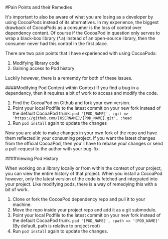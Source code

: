 #Pain Points and their Remedies

It's important to also be aware of what you are losing as a developer by using CocoaPods instead of its alternatives. In my experience, the biggest drawback of CocoaPods as a consumer is the loss of control over dependency content. Of course if the CocoaPod in question only serves to wrap a black-box library (*.a) instead of an open-source library, then the consumer never had this control in the first place.

There are two pain points that I have experienced with using CocoaPods:  
1. Modifying library code  
2. Gaining access to Pod history  

Luckily however, there is a rememdy for both of these issues.

####Modifying Pod Content within Context
If you find a bug in a dependency, then it requires a bit of work to access and modify the code.

1. Find the CocoaPod on Github and fork your own version.
2. Point your local Podfile to the latest commit on your new fork instead of the default CocoaPod trunk.
    ```pod '[POD_NAME]', :git => 'https://github.com/[USERNAME]/[POD_NAME].git', :head```
3. Run ```pod install``` again to update the changes

Now you are able to make changes in your own fork of the repo and have them reflected in your consuming project. If you want the latest changes from the official CocoaPod, then you'll have to rebase your changes or send a pull-request to the author with your bug-fix.

####Viewing Pod History

When working on a library locally or from within the context of your project, you can view the entire history of that project. When you install a CocoaPod however, only the latest version of the code is fetched and integrated into your project. Like modifying pods, there is a way of remedying this with a bit of work.

1. Clone or fork the CocoaPod dependency repo and pull it to your machine.
2. Move the repo inside your project repo and add it as a git submodule.
3. Point your local Podfile to the latest commit on your new fork instead of the default CocoaPod trunk.
    ```pod '[POD_NAME]', :path => '[POD_NAME]'``` (By default, path is relative to project root)
4. Run ```pod install``` again to update the changes.
